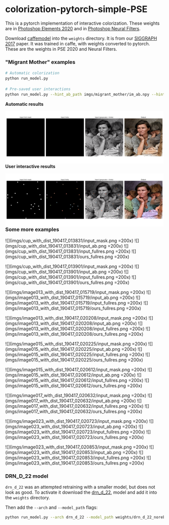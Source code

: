 # colorization-pytorch-simple-PSE

This is a pytorch implementation of interactive colorization. These weights are in [Photoshop Elements 2020](http://video.tv.adobe.com/v/28291) and in [Photoshop Neural Filters](https://www.youtube.com/watch?v=iJs_nqu8P08).

Download [caffemodel](https://adobe-my.sharepoint.com/personal/rizhang_adobe_com/_layouts/15/guestaccess.aspx?guestaccesstoken=%2FgYfjXcZyCI4LOa%2B%2FHQrNTIH7m6gZooZBvrmmEjmmjc%3D&docid=2_0c3194addb7254cceb54c4dcca53adc53&rev=1&e=M94V1G) into the `weights` directory. It is from our [SIGGRAPH 2017](https://richzhang.github.io/ideepcolor/) paper. It was trained in caffe, with weights converted to pytorch. These are the weights in PSE 2020 and Neural Filters.

### "Migrant Mother" examples

```bash
# Automatic colorization
python run_model.py

# Pre-saved user interactions
python run_model.py --hint_ab_path imgs/migrant_mother/im_ab.npy --hint_mask_path imgs/migrant_mother/im_mask.npy
```

**Automatic results**

<img src='resources/example_auto.png' align="left">

**User interactive results**

<img src='resources/example_inter.png' align="left">


### Some more examples

![](imgs/cup_with_dist_190417_013831/input_mask.png =200x)
![](imgs/cup_with_dist_190417_013831/input_ab.png =200x)
![](imgs/cup_with_dist_190417_013831/input_fullres.png =200x)
![](imgs/cup_with_dist_190417_013831/ours_fullres.png =200x)
  
![](imgs/cup_with_dist_190417_013901/input_mask.png =200x)
![](imgs/cup_with_dist_190417_013901/input_ab.png =200x)
![](imgs/cup_with_dist_190417_013901/input_fullres.png =200x)
![](imgs/cup_with_dist_190417_013901/ours_fullres.png =200x)
  
![](imgs/image013_with_dist_190417_015719/input_mask.png =200x)
![](imgs/image013_with_dist_190417_015719/input_ab.png =200x)
![](imgs/image013_with_dist_190417_015719/input_fullres.png =200x)
![](imgs/image013_with_dist_190417_015719/ours_fullres.png =200x)
  
![](imgs/image013_with_dist_190417_020208/input_mask.png =200x)
![](imgs/image013_with_dist_190417_020208/input_ab.png =200x)
![](imgs/image013_with_dist_190417_020208/input_fullres.png =200x)
![](imgs/image013_with_dist_190417_020208/ours_fullres.png =200x)
  
![](imgs/image015_with_dist_190417_020225/input_mask.png =200x)
![](imgs/image015_with_dist_190417_020225/input_ab.png =200x)
![](imgs/image015_with_dist_190417_020225/input_fullres.png =200x)
![](imgs/image015_with_dist_190417_020225/ours_fullres.png =200x)
  
![](imgs/image015_with_dist_190417_020612/input_mask.png =200x)
![](imgs/image015_with_dist_190417_020612/input_ab.png =200x)
![](imgs/image015_with_dist_190417_020612/input_fullres.png =200x)
![](imgs/image015_with_dist_190417_020612/ours_fullres.png =200x)
  
![](imgs/image017_with_dist_190417_020632/input_mask.png =200x)
![](imgs/image017_with_dist_190417_020632/input_ab.png =200x)
![](imgs/image017_with_dist_190417_020632/input_fullres.png =200x)
![](imgs/image017_with_dist_190417_020632/ours_fullres.png =200x)
  
![](imgs/image023_with_dist_190417_020723/input_mask.png =200x)
![](imgs/image023_with_dist_190417_020723/input_ab.png =200x)
![](imgs/image023_with_dist_190417_020723/input_fullres.png =200x)
![](imgs/image023_with_dist_190417_020723/ours_fullres.png =200x)
  
![](imgs/image023_with_dist_190417_020853/input_mask.png =200x)
![](imgs/image023_with_dist_190417_020853/input_ab.png =200x)
![](imgs/image023_with_dist_190417_020853/input_fullres.png =200x)
![](imgs/image023_with_dist_190417_020853/ours_fullres.png =200x)
  

### DRN_D_22 model

`drn_d_22` was an attempted retraining with a smaller model, but does not look as good. To activate it download the [drn_d_22](https://adobe-my.sharepoint.com/personal/rizhang_adobe_com/_layouts/15/guestaccess.aspx?guestaccesstoken=JGrVwgOjq2efK9%2FT1r2jyC0WZFMErSoE%2FQLzF1QDKT0%3D&docid=2_0c81bc71866df4cbcbff6337bcb54c46d&rev=1&e=M5GHRS), model and add it into the `weights` directory.

Then add the `--arch` and `--model_path` flags:

```bash
python run_model.py --arch drn_d_22 --model_path weights/drn_d_22_norebal_ep150.pth
```

